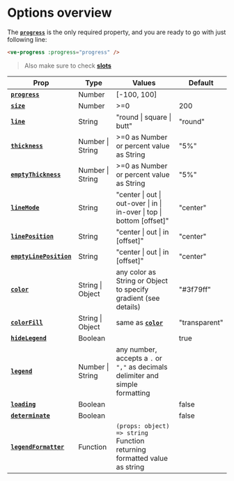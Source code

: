 # Options overview

The **[`progress`](./progress)** is the only required property, and you are ready to go with just following line:

```html
<ve-progress :progress="progress" />
```

> Also make sure to check **[slots](../slots/default)**

| Prop                                           | Type             | Values                                                                         | Default                  |
|------------------------------------------------|------------------|--------------------------------------------------------------------------------|--------------------------|
| **[`progress`](./progress)**                   | Number           | \[-100, 100]                                                                   |                          |
| **[`size`](./size)**                           | Number           | >=0                                                                            | 200                      |
| **[`line`](./line)**                           | String           | "round \| square \| butt"                                                      | "round"                  |
| **[`thickness`](./thickness)**                 | Number \| String | \>=0 as Number or percent value as String                                      | "5%"                     |
| **[`emptyThickness`](./emptyThickness)**       | Number \| String | \>=0 as Number or percent value as String                                      | "5%"                     |
| **[`lineMode`](./lineMode)**                   | String           | "center \| out \| out-over \| in \| in-over \| top \| bottom [offset]"         | "center"                 |
| **[`linePosition`](./linePosition)**           | String           | "center \| out \| in [offset]"                                                 | "center"                 |
| **[`emptyLinePosition`](./emptyLinePosition)** | String           | "center \| out \| in [offset]"                                                 | "center"                 |
| **[`color`](./color)**                         | String \| Object | any color as String or Object to specify gradient (see details)                | "#3f79ff"                |
| **[`colorFill`](./colorFill)**                 | String \| Object | same as **[`color`](./color)**                                                 | "transparent"      <br/> |
| **[`hideLegend`](./hideLegend)**               | Boolean          |                                                                                | true                     |
| **[`legend`](./legend)**                       | Number \| String | any number, accepts a `.` or `","` as decimals delimiter and simple formatting |                          |
| **[`loading`](./loading)**                     | Boolean          |                                                                                | false                    |
| **[`determinate`](./determinate)**             | Boolean          |                                                                                | false                    |
| **[`legendFormatter`](./legendFormatter)**     | Function         | `(props: object) => string` Function returning formatted value  as string      |                          |


[//]: # (| **[`emptyColor`]&#40;./emptyColor&#41;**               | String \| Object           | same as `color`                                                                                                                                     | "#e6e9f0"          |)

[//]: # (| **[`emptyColorFill`]&#40;./emptyColorFill&#41;**       | String \| Object           | same as `color`                                                                                                                                     | "transparent"      |)
[//]: # (| **[`animation`]&#40;./animation&#41;**                 | String                     | "default \| rs \| loop \| reverse \| bounce [duration delay]"                                                                                       | "default 1000 400" |)

[//]: # (| **[`loader`]&#40;./loader&#41;**                       | Object                     | { [thickness, color, lineMode, line, opacity ]}                                                                                                     |                    |)
[//]: # (| **[`nodata`]&#40;./nodata&#41;**                       | Boolean                    |                                                                                                                                                     | false              |)

[//]: # (| **[`angle`]&#40;./angle&#41;**                         | Number                     | any Number                                                                                                                                          | -90                |)

[//]: # (| **[`fontSize`]&#40;./fontSize&#41;**                   | String                     | any valid CSS value                                                                                                                                 | "1rem"             |)

[//]: # (| **[`fontColor`]&#40;./fontColor&#41;**                 | String                     | any valid CSS value                                                                                                                                 | "gray"             |)

[//]: # (| **[`legendClass`]&#40;./legendClass&#41;**             | String                     | any                                                                                                                                                 |                    |)

[//]: # (| **[`dash`]&#40;./dash&#41;**                           | String                     | "[strict] count spacing"                                                                                                                            |                    |)

[//]: # (| **[`half`]&#40;./half&#41;**                           | Boolean                    |                                                                                                                                                     | false              |)

[//]: # (| **[`gap`]&#40;./gap&#41;**                             | Number                     | any Number that defines the gap between multiple circles in pixel                                                                                   | 0                  |)

[//]: # (| **[`dot`]&#40;./dot&#41;**                             | String \| Number \| Object | Accepts size, color and other styles as Number, descriptive string `"size [color]"` or object `{size [, backgroundColor, widht, borderRadius ...]}` | 0                  |)

[//]: # (| **[`reverse`]&#40;./reverse&#41;**                     | Boolean                    |                                                                                                                                                     | false              |)

[//]: # (| **[`data`]&#40;./data&#41;**                           | Array                      | defines multiple circles, takes as values Objects with almost all props defined above                                                               |                    |)
